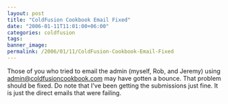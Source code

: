 ```yaml
---
layout: post
title: "ColdFusion Cookbook Email Fixed"
date: "2006-01-11T11:01:00+06:00"
categories: coldfusion 
tags: 
banner_image: 
permalink: /2006/01/11/ColdFusion-Cookbook-Email-Fixed
---
```


Those of you who tried to email the admin (myself, Rob, and Jeremy) using admin@coldfusioncookbook.com may have gotten a bounce. That problem should be fixed. Do note that I've been getting the submissions just fine. It is just the direct emails that were failing.